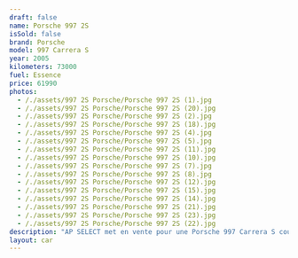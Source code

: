 ```yaml
---
draft: false
name: Porsche 997 2S
isSold: false
brand: Porsche
model: 997 Carrera S
year: 2005
kilometers: 73000
fuel: Essence
price: 61990
photos:
  - /./assets/997 2S Porsche/Porsche 997 2S (1).jpg
  - /./assets/997 2S Porsche/Porsche 997 2S (20).jpg
  - /./assets/997 2S Porsche/Porsche 997 2S (2).jpg
  - /./assets/997 2S Porsche/Porsche 997 2S (18).jpg
  - /./assets/997 2S Porsche/Porsche 997 2S (4).jpg
  - /./assets/997 2S Porsche/Porsche 997 2S (5).jpg
  - /./assets/997 2S Porsche/Porsche 997 2S (11).jpg
  - /./assets/997 2S Porsche/Porsche 997 2S (10).jpg
  - /./assets/997 2S Porsche/Porsche 997 2S (7).jpg
  - /./assets/997 2S Porsche/Porsche 997 2S (8).jpg
  - /./assets/997 2S Porsche/Porsche 997 2S (12).jpg
  - /./assets/997 2S Porsche/Porsche 997 2S (15).jpg
  - /./assets/997 2S Porsche/Porsche 997 2S (14).jpg
  - /./assets/997 2S Porsche/Porsche 997 2S (21).jpg
  - /./assets/997 2S Porsche/Porsche 997 2S (23).jpg
  - /./assets/997 2S Porsche/Porsche 997 2S (22).jpg
description: "AP SELECT met en vente pour une Porsche 997 Carrera S coupé 3.8l 355cv phase 1 boîte mécanique.\nModèle du 08/2005 avec 73000km.\n\nCouleur Blanc Carrera, intérieur cuir entendu Cocoa.\n\nCarte Grise française \U0001F1EB\U0001F1F7\n\nLe véhicule est en parfait état avec carnet complet Porsche et historique suivi.\n\nDernier service moteur effectué chez Porsche à 71000km au 02/2023.\n\nService, pneus, freins, IMS et courroie d’accessoire a jour.\n\nÉquipements et options :\n- Boîte mécanique 6\n- Toit ouvrant électrique\n- Freinage sport étriers rouge\n- Console centrale Blanc Carrera\n- Pack Chrono\n- Suspension PASM\n- Système HIFI BOSE\n- Jantes 19\" Sport Classic Carrera\n- Sièges Sport + électrique à mémoire\n- Intérieur Cuir entendu / surpiqûres\n- Écussons Porsche sur les appuis tête\n- Phares xénon +\n- Projecteurs de jour à LED\n- Fond de compteur blanc\n- Radars de recul\n- Régulateur de vitesse\n- Affichage multifonctions plus\n- Climatisation\n- Éclairage et essuie-glaces automatique\n- Rétroviseurs électriques et chauffants\n- Rétroviseurs int / ext Electrochrome\n- Éclairage d’ambiance\n\nDisponible et visible sur RDV pour acheteur sérieux.\n\nPossibilité d'une garantie 3, 6 ou 12 mois en supplément.\n\nRéalisation des démarches d'immatriculation.\n\nAP SELECT c'est des solutions de courtage et conciergerie sur mesure pour profiter librement de sa passion et de son patrimoine.\n\nPrenez le volant, AP SELECT s'occupe du reste."
layout: car
---
```


